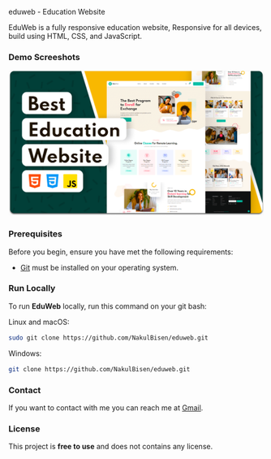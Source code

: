 

 

 eduweb - Education Website

  EduWeb is a fully responsive education website, Responsive for all devices, build using HTML, CSS, and JavaScript.

 


### Demo Screeshots

![EduWeb Desktop Demo](./readme-images/desktop.png "Desktop Demo")

### Prerequisites

Before you begin, ensure you have met the following requirements:

* [Git](https://git-scm.com/downloads "Download Git") must be installed on your operating system.

### Run Locally

To run **EduWeb** locally, run this command on your git bash:

Linux and macOS:

```bash
sudo git clone https://github.com/NakulBisen/eduweb.git
```

Windows:

```bash
git clone https://github.com/NakulBisen/eduweb.git
```

### Contact

If you want to contact with me you can reach me at [Gmail](nakulbisen01@gmail.com).

### License

This project is **free to use** and does not contains any license.
